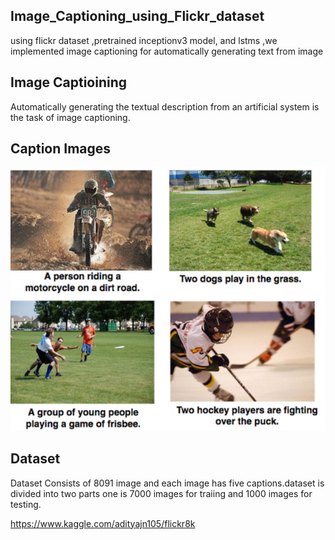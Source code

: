 ## Image_Captioning_using_Flickr_dataset
using flickr dataset ,pretrained inceptionv3 model, and lstms ,we implemented image captioning for automatically generating text from image
## Image Captioining
Automatically generating the textual description from an artificial system is the task of image captioning.
## Caption Images
![image](./caption_images.png)
## Dataset
Dataset Consists of 8091 image and each image has five captions.dataset is divided into two parts one is 7000 images for traiing and 1000 images for testing.

https://www.kaggle.com/adityajn105/flickr8k
